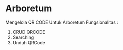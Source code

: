 # Arboretum
Mengelola QR CODE Untuk Arboretum
Fungsionalitas :
1. CRUD QRCODE
2. Searching
3. Unduh QRCode